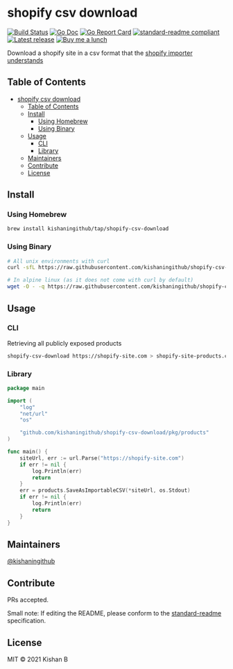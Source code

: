 # shopify csv download

[![Build Status](https://github.com/kishaningithub/shopify-csv-download/actions/workflows/build.yml/badge.svg)](https://github.com/kishaningithub/shopify-csv-download/actions/workflows/build.yml)
[![Go Doc](https://godoc.org/github.com/kishaningithub/shopify-csv-download?status.svg)](https://godoc.org/github.com/kishaningithub/shopify-csv-download)
[![Go Report Card](https://goreportcard.com/badge/github.com/kishaningithub/shopify-csv-download)](https://goreportcard.com/report/github.com/kishaningithub/shopify-csv-download)
[![standard-readme compliant](https://img.shields.io/badge/standard--readme-OK-green.svg?style=flat-square)](https://github.com/RichardLitt/standard-readme)
[![Latest release](https://img.shields.io/github/release/kishaningithub/shopify-csv-download.svg)](https://github.com/kishaningithub/shopify-csv-download/releases)
[![Buy me a lunch](https://img.shields.io/badge/🍱-Buy%20me%20a%20lunch-blue.svg)](https://www.paypal.me/kishansh/15)

Download a shopify site in a csv format that the [shopify importer understands](https://help.shopify.com/en/manual/products/import-export/using-csv#product-csv-file-format)

## Table of Contents

- [shopify csv download](#shopify-csv-download)
  - [Table of Contents](#table-of-contents)
  - [Install](#install)
    - [Using Homebrew](#using-homebrew)
    - [Using Binary](#using-binary)
  - [Usage](#usage)
    - [CLI](#CLI)
    - [Library](#Library)
  - [Maintainers](#maintainers)
  - [Contribute](#contribute)
  - [License](#license)

## Install

### Using Homebrew

```bash
brew install kishaningithub/tap/shopify-csv-download
```

### Using Binary

```bash
# All unix environments with curl
curl -sfL https://raw.githubusercontent.com/kishaningithub/shopify-csv-download/master/install.sh | sudo sh -s -- -b /usr/local/bin

# In alpine linux (as it does not come with curl by default)
wget -O - -q https://raw.githubusercontent.com/kishaningithub/shopify-csv-download/master/install.sh | sudo sh -s -- -b /usr/local/bin
```

## Usage

### CLI

Retrieving all publicly exposed products

```bash
shopify-csv-download https://shopify-site.com > shopify-site-products.csv
```

### Library

```go
package main

import (
	"log"
	"net/url"
	"os"

	"github.com/kishaningithub/shopify-csv-download/pkg/products"
)

func main() {
	siteUrl, err := url.Parse("https://shopify-site.com")
	if err != nil {
		log.Println(err)
		return
	}
	err = products.SaveAsImportableCSV(*siteUrl, os.Stdout)
	if err != nil {
		log.Println(err)
		return
	}
}
```

## Maintainers

[@kishaningithub](https://github.com/kishaningithub)

## Contribute

PRs accepted.

Small note: If editing the README, please conform to the [standard-readme](https://github.com/RichardLitt/standard-readme) specification.

## License

MIT © 2021 Kishan B
